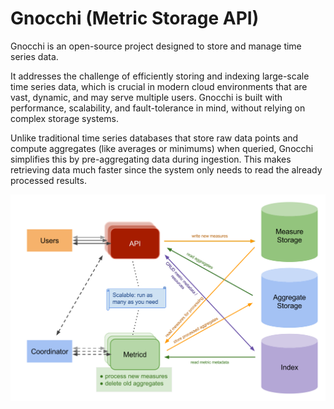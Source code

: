 # Gnocchi (Metric Storage API)

Gnocchi is an open-source project designed to store and manage time series data.

It addresses the challenge of efficiently storing and indexing large-scale time
series data, which is crucial in modern cloud environments that are vast,
dynamic, and may serve multiple users. Gnocchi is built with performance,
scalability, and fault-tolerance in mind, without relying on complex storage
systems.

Unlike traditional time series databases that store raw data points and compute
aggregates (like averages or minimums) when queried, Gnocchi simplifies this by
pre-aggregating data during ingestion. This makes retrieving data much faster
since the system only needs to read the already processed results.

![Gnocchi Architecture](assets/images/gnocchi-architecture.svg)
